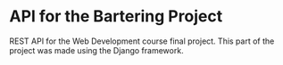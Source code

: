 # API for the Bartering Project
REST API for the Web Development course final project. This part of the project was made using the Django framework.

